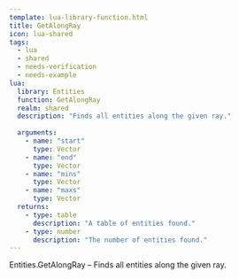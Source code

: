 ```yaml
---
template: lua-library-function.html
title: GetAlongRay
icon: lua-shared
tags:
  - lua
  - shared
  - needs-verification
  - needs-example
lua:
  library: Entities
  function: GetAlongRay
  realm: shared
  description: "Finds all entities along the given ray."
  
  arguments:
    - name: "start"
      type: Vector
    - name: "end"
      type: Vector
    - name: "mins"
      type: Vector
    - name: "maxs"
      type: Vector
  returns:
    - type: table
      description: "A table of entities found."
    - type: number
      description: "The number of entities found."
---
```


<div class="lua__search__keywords">
Entities.GetAlongRay &#x2013; Finds all entities along the given ray.
</div>
